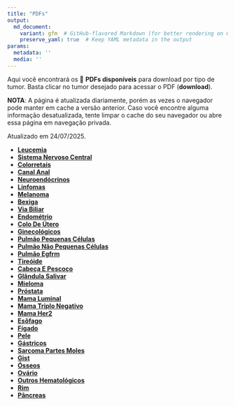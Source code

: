 ```yaml
---
title: "PDFs"
output: 
  md_document:
    variant: gfm  # GitHub-flavored Markdown (for better rendering on GitHub)
    preserve_yaml: true  # Keep YAML metadata in the output
params:
  metadata: ''
  media: ''
---
```


<script async src="https://scripts.simpleanalyticscdn.com/latest.js"></script>

Aqui você encontrará os 📝 **PDFs disponíveis** para download por tipo
de tumor. Basta clicar no tumor desejado para acessar o PDF
(**download**).

**NOTA**: A página é atualizada diariamente, porém as vezes o navegador
pode manter em cache a versão anterior. Caso você encontre alguma
informação desatualizada, tente limpar o cache do seu navegador ou abre
essa página em navegação privada.

Atualizado em 24/07/2025.

- [**Leucemia**](https://coeoralmeds-e768.restdb.io/media/6881c565f63b80480021dd4d?download=true)
- [**Sistema Nervoso
  Central**](https://coeoralmeds-e768.restdb.io/media/6881c567f63b80480021dd51?download=true)
- [**Colorretais**](https://coeoralmeds-e768.restdb.io/media/6881c56af63b80480021dd55?download=true)
- [**Canal
  Anal**](https://coeoralmeds-e768.restdb.io/media/6881c56cf63b80480021dd57?download=true)
- [**Neuroendócrinos**](https://coeoralmeds-e768.restdb.io/media/6881c56ef63b80480021dd59?download=true)
- [**Linfomas**](https://coeoralmeds-e768.restdb.io/media/6881c56ff63b80480021dd5b?download=true)
- [**Melanoma**](https://coeoralmeds-e768.restdb.io/media/6881c571f63b80480021dd5d?download=true)
- [**Bexiga**](https://coeoralmeds-e768.restdb.io/media/6881c573f63b80480021dd5f?download=true)
- [**Via
  Biliar**](https://coeoralmeds-e768.restdb.io/media/6881c575f63b80480021dd61?download=true)
- [**Endométrio**](https://coeoralmeds-e768.restdb.io/media/6881c577f63b80480021dd63?download=true)
- [**Colo De
  Útero**](https://coeoralmeds-e768.restdb.io/media/6881c579f63b80480021dd65?download=true)
- [**Ginecológicos**](https://coeoralmeds-e768.restdb.io/media/6881c57af63b80480021dd67?download=true)
- [**Pulmão Pequenas
  Células**](https://coeoralmeds-e768.restdb.io/media/6881c57cf63b80480021dd69?download=true)
- [**Pulmão Não Pequenas
  Células**](https://coeoralmeds-e768.restdb.io/media/6881c57ef63b80480021dd6b?download=true)
- [**Pulmão
  Egfrm**](https://coeoralmeds-e768.restdb.io/media/6881c580f63b80480021dd6d?download=true)
- [**Tireóide**](https://coeoralmeds-e768.restdb.io/media/6881c583f63b80480021dd71?download=true)
- [**Cabeça E
  Pescoço**](https://coeoralmeds-e768.restdb.io/media/6881c585f63b80480021dd73?download=true)
- [**Glândula
  Salivar**](https://coeoralmeds-e768.restdb.io/media/6881c587f63b80480021dd75?download=true)
- [**Mieloma**](https://coeoralmeds-e768.restdb.io/media/6881c588f63b80480021dd77?download=true)
- [**Próstata**](https://coeoralmeds-e768.restdb.io/media/6881c58af63b80480021dd79?download=true)
- [**Mama
  Luminal**](https://coeoralmeds-e768.restdb.io/media/6881c58ef63b80480021dd81?download=true)
- [**Mama Triplo
  Negativo**](https://coeoralmeds-e768.restdb.io/media/6881c590f63b80480021dd83?download=true)
- [**Mama
  Her2**](https://coeoralmeds-e768.restdb.io/media/6881c591f63b80480021dd85?download=true)
- [**Esôfago**](https://coeoralmeds-e768.restdb.io/media/6881c593f63b80480021dd87?download=true)
- [**Fígado**](https://coeoralmeds-e768.restdb.io/media/6881c595f63b80480021dd89?download=true)
- [**Pele**](https://coeoralmeds-e768.restdb.io/media/6881c597f63b80480021dd8b?download=true)
- [**Gástricos**](https://coeoralmeds-e768.restdb.io/media/6881c598f63b80480021dd8d?download=true)
- [**Sarcoma Partes
  Moles**](https://coeoralmeds-e768.restdb.io/media/6881c59af63b80480021dd8f?download=true)
- [**Gist**](https://coeoralmeds-e768.restdb.io/media/6881c59cf63b80480021dd91?download=true)
- [**Ósseos**](https://coeoralmeds-e768.restdb.io/media/6881c59df63b80480021dd93?download=true)
- [**Ovário**](https://coeoralmeds-e768.restdb.io/media/6881c59ff63b80480021dd94?download=true)
- [**Outros
  Hematológicos**](https://coeoralmeds-e768.restdb.io/media/6881c5a1f63b80480021dd96?download=true)
- [**Rim**](https://coeoralmeds-e768.restdb.io/media/6881c5a3f63b80480021dd99?download=true)
- [**Pâncreas**](https://coeoralmeds-e768.restdb.io/media/6881c5a5f63b80480021dd9b?download=true)
